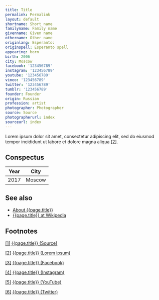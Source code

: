 ```yaml
---
title: Title
permalink: Permalink
layout: default
shortname: Short name
familyname: Family name
givenname: Given name
othername: Other name
originlang: Esperanto:
originspell: Esperanto spell
appearing: born
birth: 2006
city: Moscow
facebook: '123456789'
instagram: '123456789'
youtube: '123456789'
vimeo: '123456789'
twitter: '123456789'
tumblr: '123456789'
founder: Founder
origin: Russian
profession: artist
photographer: Photographer
source: Source
photographerurl: index
sourceurl: index
---
```


Lorem ipsum dolor sit amet, consectetur adipiscing elit, sed do eiusmod tempor incididunt ut labore et dolore magna aliqua <span id="a2">[\[2\]](#f2)</span>.

## Сonspectus

|Year|City|
|-|-|
|2017|Moscow|

## See also

+ [About {{page.title}}](index)
+ [{{page.title}} at Wikipedia](index)

## Footnotes

[[1]](#a1) <span id="f1"></span> [{{page.title}} (Source)](index)

[[2]](#a2) <span id="f2"></span> [{{page.title}} (Lorem ipsum)](index)

[[3]](#a3) <span id="f3"></span> [{{page.title}} (Facebook)](index)

[[4]](#a4) <span id="f4"></span> [{{page.title}} (Instagram)](index)

[[5]](#a5) <span id="f5"></span> [{{page.title}} (YouTube)](index)

[[6]](#a6) <span id="f6"></span> [{{page.title}} (Twitter)](index)
